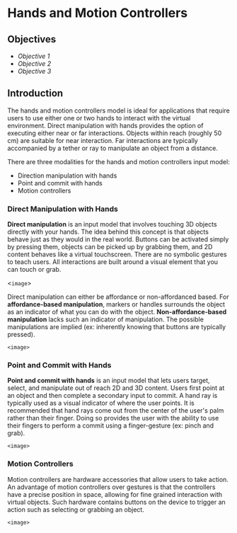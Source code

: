# Hands and Motion Controllers

## Objectives

- *Objective 1*
- *Objective 2*
- *Objective 3*

## Introduction

The hands and motion controllers model is ideal for applications that require users to use either one or two hands to interact with the virtual environment. Direct manipulation with hands provides the option of executing either  near or far interactions. Objects within reach (roughly 50 cm) are suitable for near interaction. Far interactions are typically accompanied by a tether or ray to manipulate an object from a distance.

There are three modalities for the hands and motion controllers input model:

- Direction manipulation with hands
- Point and commit with hands
- Motion controllers

### Direct Manipulation with Hands

**Direct manipulation** is an input model that involves touching 3D objects directly with your hands. The idea behind this concept is that objects behave just as they would in the real world. Buttons can be activated simply by pressing them, objects can be picked up by grabbing them, and 2D content behaves like a virtual touchscreen. There are no symbolic gestures to teach users. All interactions are built around a visual element that you can touch or grab.

<`image`>

Direct manipulation can either be affordance or non-affordanced based. For **affordance-based manipulation**, markers or handles surrounds the object as an indicator of what you can do with the object. **Non-affordance-based manipulation** lacks such an indicator of manipulation. The possible manipulations are implied (ex: inherently knowing that buttons are typically pressed).

`<image>`

### Point and Commit with Hands

**Point and commit with hands** is an input model that lets users target, select, and manipulate out of reach 2D and 3D content. Users first point at an object and then complete a secondary input to commit. A hand ray is typically used as a visual indicator of where the user points. It is recommended that hand rays come out from the center of the user's palm rather than their finger. Doing so provides the user with the ability to use their fingers to perform a commit using a finger-gesture (ex: pinch and grab).

`<image>`

### Motion Controllers

Motion controllers are hardware accessories that allow users to take action. An advantage of motion controllers over gestures is that the controllers have a precise position in space, allowing for fine grained interaction with virtual objects. Such hardware contains buttons on the device to trigger an action such as selecting or grabbing an object.

`<image>`